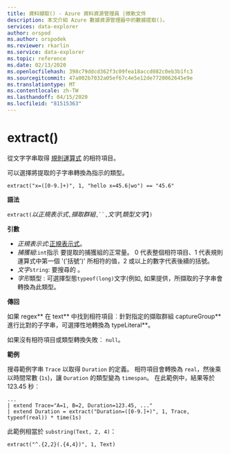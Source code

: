 ```yaml
---
title: 資料擷取() - Azure 資料資源管理員 |微軟文件
description: 本文介紹 Azure 數據資源管理器中的數據提取()。
services: data-explorer
author: orspod
ms.author: orspodek
ms.reviewer: rkarlin
ms.service: data-explorer
ms.topic: reference
ms.date: 02/13/2020
ms.openlocfilehash: 398c79ddcd362f3c09fea18accd082c0eb3b1fc3
ms.sourcegitcommit: 47a002b7032a05ef67c4e5e12de7720062645e9e
ms.translationtype: MT
ms.contentlocale: zh-TW
ms.lasthandoff: 04/15/2020
ms.locfileid: "81515363"
---
```

# <a name="extract"></a>extract()

從文字字串取得 [規則運算式](./re2.md) 的相符項目。 

可以選擇將提取的子字串轉換為指示的類型。

    extract("x=([0-9.]+)", 1, "hello x=45.6|wo") == "45.6"

**語法**

`extract(`*以正規表示式*`,`*擷取群組*`,``,`*文字*[*類型文字*】`)`

**引數**

* *正規表示式*:[正規表示式](./re2.md)。
* *捕獲組*:`int`指示 要提取的捕獲組的正常量。 0 代表整個相符項目、1 代表規則運算式中第一個 '('括號')' 所相符的值，2 或以上的數字代表後續的括號。
* *文字*`string`: 要搜尋的 。
* *字形*類型 : 可選擇型態`typeof(long)`文字(例如, 如果提供，所擷取的子字串會轉換為此類型。 

**傳回**

如果 regex** 在 text** 中找到相符項目︰針對指定的擷取群組 captureGroup** 進行比對的子字串，可選擇性地轉換為 typeLiteral**。

如果沒有相符項目或類型轉換失敗︰ `null`。 

**範例**

搜尋範例字串 `Trace` 以取得 `Duration` 的定義。 相符項目會轉換為 `real`，然後乘以時間常數 (`1s`)，讓 `Duration` 的類型變為 `timespan`。 在此範例中，結果等於 123.45 秒︰

```kusto
...
| extend Trace="A=1, B=2, Duration=123.45, ..."
| extend Duration = extract("Duration=([0-9.]+)", 1, Trace, typeof(real)) * time(1s) 
```

此範例相當於 `substring(Text, 2, 4)`：

```kusto
extract("^.{2,2}(.{4,4})", 1, Text)
```